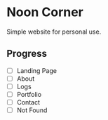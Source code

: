 # Noon Corner
Simple website for personal use.

## Progress
- [ ] Landing Page
- [ ] About
- [ ] Logs
- [ ] Portfolio
- [ ] Contact
- [ ] Not Found
